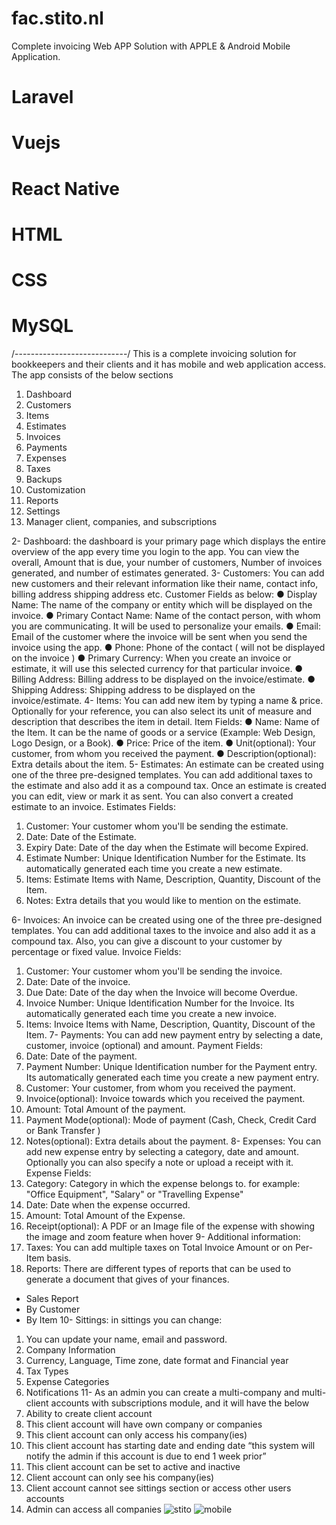 # fac.stito.nl
Complete invoicing Web APP Solution with APPLE &amp; Android Mobile Application.
# Laravel
# Vuejs
# React Native
# HTML
# CSS
# MySQL
/----------------------------/
This is a complete invoicing solution for bookkeepers and their clients and it has mobile and web application access. The app consists of the below sections
1.	Dashboard
2.	Customers
3.	Items
4.	Estimates
5.	Invoices
6.	Payments
7.	Expenses
8.	Taxes
9.	Backups
10.	Customization
11.	Reports
12.	Settings
13.	Manager client, companies, and subscriptions 

2-	Dashboard: the dashboard is your primary page which displays the entire overview of the app every time you login to the app. You can view the overall, Amount that is due, your number of customers, Number of invoices generated, and number of estimates generated.
3-	Customers: You can add new customers and their relevant information like their name, contact info, billing address shipping address etc. 
Customer Fields as below:
●	Display Name: The name of the company or entity which will be displayed on the invoice.
●	Primary Contact Name: Name of the contact person, with whom you are communicating. It will be used to personalize your emails.
●	Email: Email of the customer where the invoice will be sent when you send the invoice using the app.
●	Phone: Phone of the contact ( will not be displayed on the invoice )
●	Primary Currency: When you create an invoice or estimate, it will use this selected currency for that particular invoice.
●	Billing Address: Billing address to be displayed on the invoice/estimate.
●	Shipping Address: Shipping address to be displayed on the invoice/estimate.
4-	Items: You can add new item by typing a name & price. Optionally for your reference, you can also select its unit of measure and description that describes the item in detail.
Item Fields:
●	Name: Name of the Item. It can be the name of goods or a service (Example: Web Design, Logo Design, or a Book).
●	Price: Price of the item.
●	Unit(optional): Your customer, from whom you received the payment.
●	Description(optional): Extra details about the item.
5-	Estimates: An estimate can be created using one of the three pre-designed templates. You can add additional taxes to the estimate and also add it as a compound tax. Once an estimate is created you can edit, view or mark it as sent. You can also convert a created estimate to an invoice.
Estimates Fields:
1.	Customer: Your customer whom you'll be sending the estimate.
2.	Date: Date of the Estimate.
3.	Expiry Date: Date of the day when the Estimate will become Expired.
4.	Estimate Number: Unique Identification Number for the Estimate. Its automatically generated each time you create a new estimate.
5.	Items: Estimate Items with Name, Description, Quantity, Discount of the Item.
6.	Notes: Extra details that you would like to mention on the estimate.

6-	Invoices: An invoice can be created using one of the three pre-designed templates. You can add additional taxes to the invoice and also add it as a compound tax. Also, you can give a discount to your customer by percentage or fixed value. 
Invoice Fields:
1.	Customer: Your customer whom you'll be sending the invoice.
2.	Date: Date of the invoice.
3.	Due Date: Date of the day when the Invoice will become Overdue.
4.	Invoice Number: Unique Identification Number for the Invoice. Its automatically generated each time you create a new invoice.
5.	Items: Invoice Items with Name, Description, Quantity, Discount of the Item.
7-	Payments: You can add new payment entry by selecting a date, customer, invoice (optional) and amount.
Payment Fields:
1.	Date: Date of the payment.
2.	Payment Number: Unique Identification number for the Payment entry. Its automatically generated each time you create a new payment entry.
3.	Customer: Your customer, from whom you received the payment.
4.	Invoice(optional): Invoice towards which you received the payment.
5.	Amount: Total Amount of the payment.
6.	Payment Mode(optional): Mode of payment (Cash, Check, Credit Card or Bank Transfer )
7.	Notes(optional): Extra details about the payment.
8-	Expenses: You can add new expense entry by selecting a category, date and amount. Optionally you can also specify a note or upload a receipt with it.
Expense Fields:
1.	Category: Category in which the expense belongs to. for example: "Office Equipment", "Salary" or "Travelling Expense"
2.	Date: Date when the expense occurred.
3.	Amount: Total Amount of the Expense.
4.	Receipt(optional): A PDF or an Image file of the expense with showing the image and zoom feature when hover
9-	Additional information:
1.	Taxes: You can add multiple taxes on Total Invoice Amount or on Per-Item basis.
2.	Reports: There are different types of reports that can be used to generate a document that gives of your finances.
-	Sales Report
-	By Customer
-	By Item
10-	Sittings: in sittings you can change:
1.	You can update your name, email and password.
2.	Company Information
3.	Currency, Language, Time zone, date format and Financial year
4.	Tax Types
5.	Expense Categories
6.	Notifications
11-	As an admin you can create a multi-company and multi-client accounts with subscriptions module, and it will have the below 
1.	Ability to create client account 
2.	This client account will have own company or companies
3.	This client account can only access his company(ies)
4.	This client account has starting date and ending date “this system will notify the admin if this account is due to end 1 week prior”
5.	This client account can be set to active and inactive 
6.	Client account can only see his company(ies) 
7.	Client account cannot see sittings section or access other users accounts
8.	Admin can access all companies
![stito](https://user-images.githubusercontent.com/35220325/189675716-c034b220-6a4b-4a97-9c86-d6074787859f.png)
![mobile](https://user-images.githubusercontent.com/35220325/189675909-f57b0adc-d7f5-4499-bbd7-8f39a2df59dc.png)


